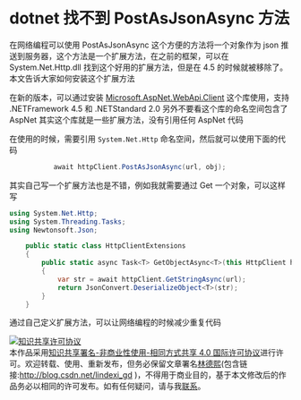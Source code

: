 # dotnet 找不到 PostAsJsonAsync 方法

在网络编程可以使用 PostAsJsonAsync 这个方便的方法将一个对象作为 json 推送到服务器，这个方法是一个扩展方法，在之前的框架，可以在 System.Net.Http.dll 找到这个好用的扩展方法，但是在 4.5 的时候就被移除了。本文告诉大家如何安装这个扩展方法

<!--more-->
<!-- CreateTime:2019/9/19 14:53:58 -->

<!-- csdn -->

在新的版本，可以通过安装 [Microsoft.AspNet.WebApi.Client](https://www.nuget.org/packages/Microsoft.AspNet.WebApi.Client/) 这个库使用，支持 .NETFramework 4.5 和 .NETStandard 2.0 另外不要看这个库的命名空间包含了 AspNet 其实这个库就是一些扩展方法，没有引用任何 AspNet 代码

在使用的时候，需要引用 `System.Net.Http` 命名空间，然后就可以使用下面的代码

```csharp
           await httpClient.PostAsJsonAsync(url, obj);
```

其实自己写一个扩展方法也是不错，例如我就需要通过 Get 一个对象，可以这样写

```csharp
using System.Net.Http;
using System.Threading.Tasks;
using Newtonsoft.Json;

    public static class HttpClientExtensions
    {
        public static async Task<T> GetObjectAsync<T>(this HttpClient httpClient, string url)
        {
            var str = await httpClient.GetStringAsync(url);
            return JsonConvert.DeserializeObject<T>(str);
        }
    }
```

通过自己定义扩展方法，可以让网络编程的时候减少重复代码

<a rel="license" href="http://creativecommons.org/licenses/by-nc-sa/4.0/"><img alt="知识共享许可协议" style="border-width:0" src="https://licensebuttons.net/l/by-nc-sa/4.0/88x31.png" /></a><br />本作品采用<a rel="license" href="http://creativecommons.org/licenses/by-nc-sa/4.0/">知识共享署名-非商业性使用-相同方式共享 4.0 国际许可协议</a>进行许可。欢迎转载、使用、重新发布，但务必保留文章署名[林德熙](http://blog.csdn.net/lindexi_gd)(包含链接:http://blog.csdn.net/lindexi_gd )，不得用于商业目的，基于本文修改后的作品务必以相同的许可发布。如有任何疑问，请与我[联系](mailto:lindexi_gd@163.com)。
